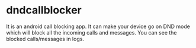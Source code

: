 # dndcallblocker
It is an android call blocking app. It can make your device go on DND mode which will block all the incoming calls and messages. You can see the blocked calls/messages in logs.
